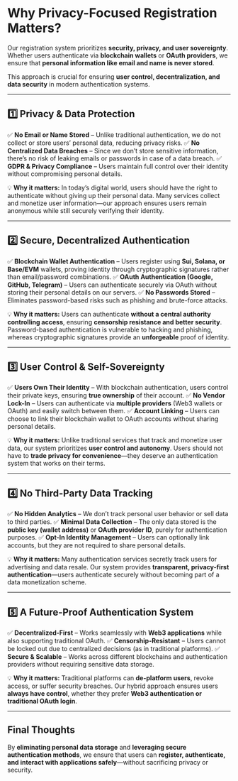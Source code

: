 # **Why Privacy-Focused Registration Matters?**

Our registration system prioritizes **security, privacy, and user sovereignty**. Whether users authenticate via **blockchain wallets** or **OAuth providers**, we ensure that **personal information like email and name is never stored**.

This approach is crucial for ensuring **user control, decentralization, and data security** in modern authentication systems.

---

## **1️⃣ Privacy & Data Protection**

✅ **No Email or Name Stored** – Unlike traditional authentication, we do not collect or store users’ personal data, reducing privacy risks.
✅ **No Centralized Data Breaches** – Since we don’t store sensitive information, there’s no risk of leaking emails or passwords in case of a data breach.
✅ **GDPR & Privacy Compliance** – Users maintain full control over their identity without compromising personal details.

💡 **Why it matters:**
In today’s digital world, users should have the right to authenticate without giving up their personal data. Many services collect and monetize user information—our approach ensures users remain anonymous while still securely verifying their identity.

---

## **2️⃣ Secure, Decentralized Authentication**

✅ **Blockchain Wallet Authentication** – Users register using **Sui, Solana, or Base/EVM** wallets, proving identity through cryptographic signatures rather than email/password combinations.
✅ **OAuth Authentication (Google, GitHub, Telegram)** – Users can authenticate securely via OAuth without storing their personal details on our servers.
✅ **No Passwords Stored** – Eliminates password-based risks such as phishing and brute-force attacks.

💡 **Why it matters:**
Users can authenticate **without a central authority controlling access**, ensuring **censorship resistance and better security**. Password-based authentication is vulnerable to hacking and phishing, whereas cryptographic signatures provide an **unforgeable** proof of identity.

---

## **3️⃣ User Control & Self-Sovereignty**

✅ **Users Own Their Identity** – With blockchain authentication, users control their private keys, ensuring **true ownership** of their account.
✅ **No Vendor Lock-In** – Users can authenticate via **multiple providers** (Web3 wallets or OAuth) and easily switch between them.
✅ **Account Linking** – Users can choose to link their blockchain wallet to OAuth accounts without sharing personal details.

💡 **Why it matters:**
Unlike traditional services that track and monetize user data, our system prioritizes **user control and autonomy**. Users should not have to **trade privacy for convenience**—they deserve an authentication system that works on their terms.

---

## **4️⃣ No Third-Party Data Tracking**

✅ **No Hidden Analytics** – We don’t track personal user behavior or sell data to third parties.
✅ **Minimal Data Collection** – The only data stored is the **public key (wallet address)** or **OAuth provider ID**, purely for authentication purposes.
✅ **Opt-In Identity Management** – Users can optionally link accounts, but they are not required to share personal details.

💡 **Why it matters:**
Many authentication services secretly track users for advertising and data resale. Our system provides **transparent, privacy-first authentication**—users authenticate securely without becoming part of a data monetization scheme.

---

## **5️⃣ A Future-Proof Authentication System**

✅ **Decentralized-First** – Works seamlessly with **Web3 applications** while also supporting traditional OAuth.
✅ **Censorship-Resistant** – Users cannot be locked out due to centralized decisions (as in traditional platforms).
✅ **Secure & Scalable** – Works across different blockchains and authentication providers without requiring sensitive data storage.

💡 **Why it matters:**
Traditional platforms can **de-platform users**, revoke access, or suffer security breaches. Our hybrid approach ensures users **always have control**, whether they prefer **Web3 authentication or traditional OAuth login**.

---

## **Final Thoughts**

By **eliminating personal data storage** and **leveraging secure authentication methods**, we ensure that users can **register, authenticate, and interact with applications safely**—without sacrificing privacy or security.
